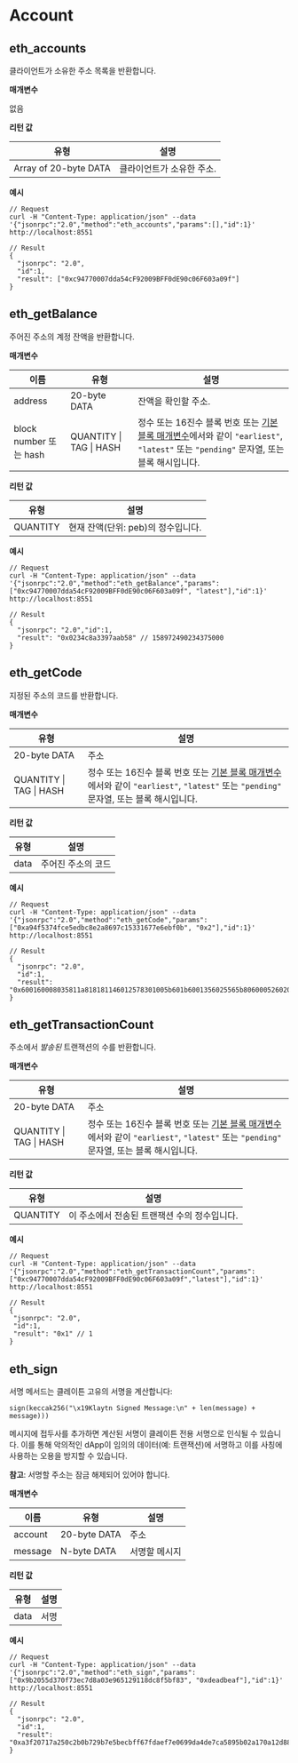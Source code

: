 # Account

## eth_accounts <a id="eth_accounts"></a>

클라이언트가 소유한 주소 목록을 반환합니다.

**매개변수**

없음

**리턴 값**

| 유형 | 설명
|-----------------------|----------------------------------|
| Array of 20-byte DATA | 클라이언트가 소유한 주소.   |

**예시**

```shell
// Request
curl -H "Content-Type: application/json" --data '{"jsonrpc":"2.0","method":"eth_accounts","params":[],"id":1}' http://localhost:8551

// Result
{
  "jsonrpc": "2.0",
  "id":1,
  "result": ["0xc94770007dda54cF92009BFF0dE90c06F603a09f"]
}
```


## eth_getBalance <a id="eth_getbalance"></a>

주어진 주소의 계정 잔액을 반환합니다.

**매개변수**

| 이름 | 유형 | 설명
|----------------------|---------------------------------|----------------------------------------------------------------------------------------------------------------------------------------------------------------------------------------|
| address | 20-byte DATA | 잔액을 확인할 주소.                                                                                                                                                          |
| block number 또는 hash | QUANTITY &#124; TAG &#124; HASH | 정수 또는 16진수 블록 번호 또는 [기본 블록 매개변수](../eth/block.md#the-default-block-parameter)에서와 같이 `"earliest"`, `"latest"` 또는 `"pending"` 문자열, 또는 블록 해시입니다. |

**리턴 값**

| 유형 | 설명
|------------|------------------------------------------|
| QUANTITY | 현재 잔액(단위: peb)의 정수입니다.   |

**예시**

```shell
// Request
curl -H "Content-Type: application/json" --data '{"jsonrpc":"2.0","method":"eth_getBalance","params":["0xc94770007dda54cF92009BFF0dE90c06F603a09f", "latest"],"id":1}' http://localhost:8551

// Result
{
  "jsonrpc": "2.0","id":1,
  "result": "0x0234c8a3397aab58" // 158972490234375000
}
```


## eth_getCode <a id="eth_getcode"></a>

지정된 주소의 코드를 반환합니다.

**매개변수**

| 유형 | 설명
|---------------------------------|----------------------------------------------------------------------------------------------------------------------------------------------------------------------------------------|
| 20-byte DATA | 주소 |
| QUANTITY &#124; TAG &#124; HASH | 정수 또는 16진수 블록 번호 또는 [기본 블록 매개변수](../eth/block.md#the-default-block-parameter)에서와 같이 `"earliest"`, `"latest"` 또는 `"pending"` 문자열, 또는 블록 해시입니다. |

**리턴 값**

| 유형 | 설명
|--------|------------------------------------|
| data | 주어진 주소의 코드 |.

**예시**

```shell
// Request
curl -H "Content-Type: application/json" --data '{"jsonrpc":"2.0","method":"eth_getCode","params":["0xa94f5374fce5edbc8e2a8697c15331677e6ebf0b", "0x2"],"id":1}' http://localhost:8551

// Result
{
  "jsonrpc": "2.0",
  "id":1,
  "result":   "0x600160008035811a818181146012578301005b601b6001356025565b8060005260206000f25b600060078202905091905056"
}
```


## eth_getTransactionCount <a id="eth_gettransactioncount"></a>

주소에서 *발송된* 트랜잭션의 수를 반환합니다.

**매개변수**

| 유형 | 설명
|---------------------------------|----------------------------------------------------------------------------------------------------------------------------------------------------------------------------------------|
| 20-byte DATA | 주소 |
| QUANTITY &#124; TAG &#124; HASH | 정수 또는 16진수 블록 번호 또는 [기본 블록 매개변수](../eth/block.md#the-default-block-parameter)에서와 같이 `"earliest"`, `"latest"` 또는 `"pending"` 문자열, 또는 블록 해시입니다. |

**리턴 값**

| 유형 | 설명
|------------|---------------------------------------------------------------|
| QUANTITY | 이 주소에서 전송된 트랜잭션 수의 정수입니다.

**예시**

 ```shell
// Request
curl -H "Content-Type: application/json" --data '{"jsonrpc":"2.0","method":"eth_getTransactionCount","params":["0xc94770007dda54cF92009BFF0dE90c06F603a09f","latest"],"id":1}' http://localhost:8551

// Result
{
  "jsonrpc": "2.0",
  "id":1,
  "result": "0x1" // 1
}
 ```


## eth_sign <a id="eth_sign"></a>

서명 메서드는 클레이튼 고유의 서명을 계산합니다:
```
sign(keccak256("\x19Klaytn Signed Message:\n" + len(message) + message)))
```

메시지에 접두사를 추가하면 계산된 서명이 클레이튼 전용 서명으로 인식될 수 있습니다. 이를 통해 악의적인 dApp이 임의의 데이터(예: 트랜잭션)에 서명하고 이를 사칭에 사용하는 오용을 방지할 수 있습니다.

**참고**: 서명할 주소는 잠금 해제되어 있어야 합니다.

**매개변수**

| 이름 | 유형 | 설명
|---------|--------------|-----------------|
| account | 20-byte DATA | 주소
| message | N-byte DATA | 서명할 메시지

**리턴 값**

| 유형 | 설명
|--------|---------------|
| data | 서명

**예시**

```shell
// Request
curl -H "Content-Type: application/json" --data '{"jsonrpc":"2.0","method":"eth_sign","params":["0x9b2055d370f73ec7d8a03e965129118dc8f5bf83", "0xdeadbeaf"],"id":1}' http://localhost:8551

// Result
{
  "jsonrpc": "2.0",
  "id":1,
  "result": "0xa3f20717a250c2b0b729b7e5becbff67fdaef7e0699da4de7ca5895b02a170a12d887fd3b17bfdce3481f10bea41f45ba9f709d39ce8325427b57afcfc994cee1b"
}
```


